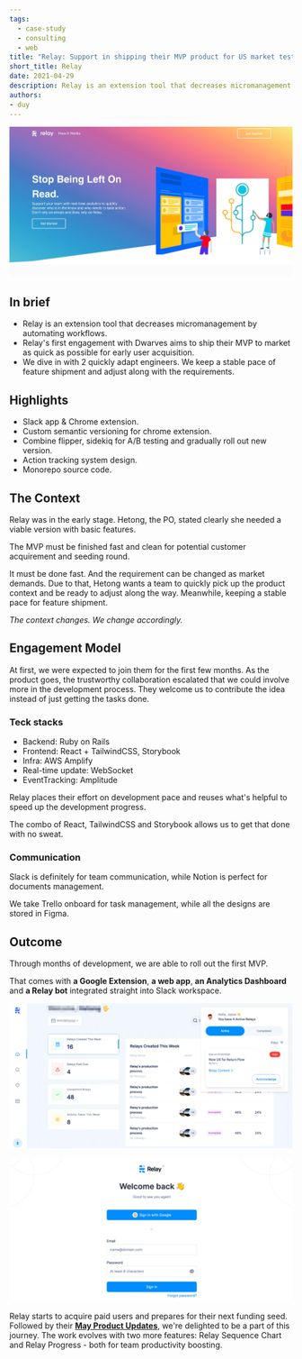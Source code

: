 ```yaml
---
tags: 
  - case-study
  - consulting
  - web
title: "Relay: Support in shipping their MVP product for US market testing"
short_title: Relay
date: 2021-04-29
description: Relay is an extension tool that decreases micromanagement by automating workflows.Relay's first engagement with Dwarves aims to ship their MVP to market as quick as possible for early user acquisition. We dive in with 2 quickly adapt engineers. We keep a stable pace of feature shipment and adjust along with the requirements.
authors: 
- duy
---
```


![](assets/support-relay-in-shipping-their-mvp-product-for-us-market-testing_7ba0ab212be0b82800b89bcd86505dba_md5.webp)

## In brief
- Relay is an extension tool that decreases micromanagement by automating workflows.
- Relay's first engagement with Dwarves aims to ship their MVP to market as quick as possible for early user acquisition.
- We dive in with 2 quickly adapt engineers. We keep a stable pace of feature shipment and adjust along with the requirements. 

## Highlights
- Slack app & Chrome extension.
- Custom semantic versioning for chrome extension.
- Combine flipper, sidekiq for A/B testing and gradually roll out new version.
- Action tracking system design.
- Monorepo source code.

## The Context
Relay was in the early stage. Hetong, the PO, stated clearly she needed a viable version with basic features.

The MVP must be finished fast and clean for potential customer acquirement and seeding round.

It must be done fast. And the requirement can be changed as market demands. Due to that, Hetong wants a team to quickly pick up the product context and be ready to adjust along the way. Meanwhile, keeping a stable pace for feature shipment.

*The context changes. We change accordingly.*

## Engagement Model
At first, we were expected to join them for the first few months. As the product goes, the trustworthy collaboration escalated that we could involve more in the development process. They welcome us to contribute the idea instead of just getting the tasks done.

### Teck stacks
- Backend: Ruby on Rails
- Frontend: React + TailwindCSS, Storybook 
- Infra: AWS Amplify
- Real-time update: WebSocket
- EventTracking: Amplitude

Relay places their effort on development pace and reuses what's helpful to speed up the development progress. 

The combo of React, TailwindCSS and Storybook allows us to get that done with no sweat.

### Communication
Slack is definitely for team communication, while Notion is perfect for documents management. 

We take Trello onboard for task management, while all the designs are stored in Figma. 

## Outcome
Through months of development, we are able to roll out the first MVP. 

That comes with **a Google Extension**, **a web app**, **an Analytics Dashboard** and **a Relay bot** integrated straight into Slack workspace.

![](assets/support-relay-in-shipping-their-mvp-product-for-us-market-testing_57b30c85eea9fbabca8c8894a019ff71_md5.webp)

![](assets/support-relay-in-shipping-their-mvp-product-for-us-market-testing_cf7deedef0cc5bb418fd945d594c68ef_md5.webp)

Relay starts to acquire paid users and prepares for their next funding seed. Followed by their **[May Product Updates](https://teamrelay.medium.com/relay-product-updates-may-2021-f7b3db7002c5)**, we're delighted to be a part of this journey. The work evolves with two more features: Relay Sequence Chart and Relay Progress - both for team productivity boosting.
